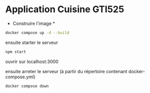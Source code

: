 # Application Cuisine GTI525

* Construire l'image *
```bash
docker compose up -d --build
``` 

ensuite starter le serveur
```bash
npm start
``` 

ouvrir sur localhost:3000

ensuite arreter le serveur (à partir du répertoire contenant docker-compose.yml)
```bash
docker compose down
``` 